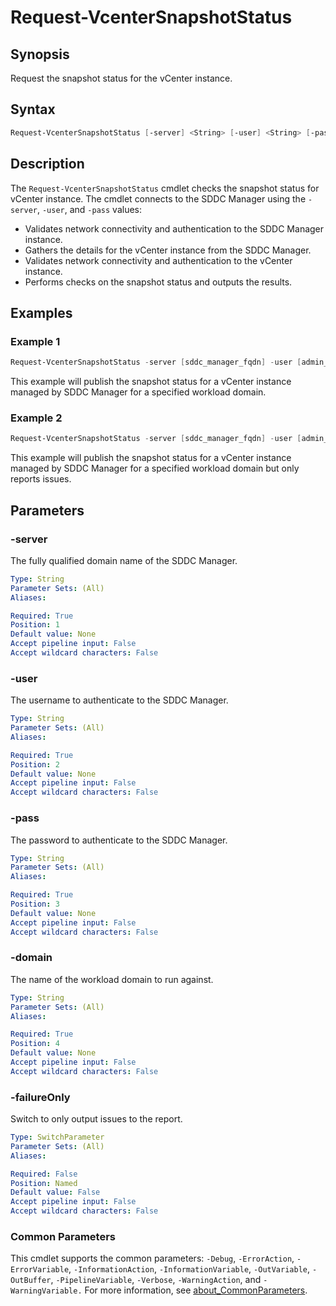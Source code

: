 # Request-VcenterSnapshotStatus

## Synopsis

Request the snapshot status for the vCenter instance.

## Syntax

```powershell
Request-VcenterSnapshotStatus [-server] <String> [-user] <String> [-pass] <String> [-domain] <String> [-failureOnly] [<CommonParameters>]
```

## Description

The `Request-VcenterSnapshotStatus` cmdlet checks the snapshot status for vCenter instance.
The cmdlet connects to the SDDC Manager using the `-server`, `-user`, and `-pass` values:

- Validates network connectivity and authentication to the SDDC Manager instance.
- Gathers the details for the vCenter instance from the SDDC Manager.
- Validates network connectivity and authentication to the vCenter instance.
- Performs checks on the snapshot status and outputs the results.

## Examples

### Example 1

```powershell
Request-VcenterSnapshotStatus -server [sddc_manager_fqdn] -user [admin_username] -pass [admin_password] -domain [workload_domain_name]
```

This example will publish the snapshot status for a vCenter instance managed by SDDC Manager for a specified workload domain.

### Example 2

```powershell
Request-VcenterSnapshotStatus -server [sddc_manager_fqdn] -user [admin_username] -pass [admin_password] -domain [workload_domain_name] -failureOnly
```

This example will publish the snapshot status for a vCenter instance managed by SDDC Manager for a specified workload domain but only reports issues.

## Parameters

### -server

The fully qualified domain name of the SDDC Manager.

```yaml
Type: String
Parameter Sets: (All)
Aliases:

Required: True
Position: 1
Default value: None
Accept pipeline input: False
Accept wildcard characters: False
```

### -user

The username to authenticate to the SDDC Manager.

```yaml
Type: String
Parameter Sets: (All)
Aliases:

Required: True
Position: 2
Default value: None
Accept pipeline input: False
Accept wildcard characters: False
```

### -pass

The password to authenticate to the SDDC Manager.

```yaml
Type: String
Parameter Sets: (All)
Aliases:

Required: True
Position: 3
Default value: None
Accept pipeline input: False
Accept wildcard characters: False
```

### -domain

The name of the workload domain to run against.

```yaml
Type: String
Parameter Sets: (All)
Aliases:

Required: True
Position: 4
Default value: None
Accept pipeline input: False
Accept wildcard characters: False
```

### -failureOnly

Switch to only output issues to the report.

```yaml
Type: SwitchParameter
Parameter Sets: (All)
Aliases:

Required: False
Position: Named
Default value: False
Accept pipeline input: False
Accept wildcard characters: False
```

### Common Parameters

This cmdlet supports the common parameters: `-Debug`, `-ErrorAction`, `-ErrorVariable`, `-InformationAction`, `-InformationVariable`, `-OutVariable`, `-OutBuffer`, `-PipelineVariable`, `-Verbose`, `-WarningAction`, and `-WarningVariable.` For more information, see [about_CommonParameters](http://go.microsoft.com/fwlink/?LinkID=113216).
